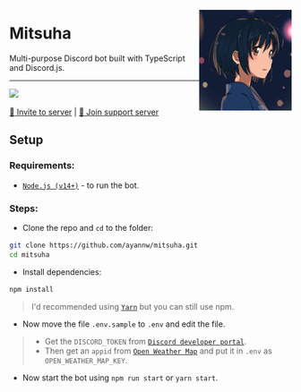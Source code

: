 <img
    height="180px"
    src="media/image.png"
    align="right"
/>

# Mitsuha

Multi-purpose Discord bot built with TypeScript and Discord.js.

<hr />

![](http://ForTheBadge.com/images/badges/built-with-love.svg)

<a href="https://discord.com/oauth2/authorize?client_id=749640517549293729&amp;permissions=205323366&amp;scope=bot">🔗 Invite to server</a> |
<a href="https://discord.gg/6Pwak89TTg">🔗 Join support server</a></p>

## Setup

### Requirements:

-   [`Node.js (v14+)`](https://nodejs.org/ 'Node.js') - to run the bot.

### Steps:

-   Clone the repo and `cd` to the folder:

```sh
git clone https://github.com/ayannw/mitsuha.git
cd mitsuha
```

-   Install dependencies:

```sh
npm install
```

> I'd recommended using [`Yarn`](http://yarnpkg.com/ 'Yarn') but you can still use npm.

-   Now move the file `.env.sample` to `.env` and edit the file.
> - Get the `DISCORD_TOKEN` from [`Discord developer portal`](https://discord.com/developers/ 'Discord developer portal').
> - Then get an `appid` from [`Open Weather Map`](https://openweathermap.org/appid 'Open Weather Map') and put it in `.env` as `OPEN_WEATHER_MAP_KEY`.

-   Now start the bot using `npm run start` or `yarn start`.
    <!-- Did not work ? Make sure you have used right credentials and try again. If it still doesn't work, please [open an issue](https://github.com/ayannw/mitsuha/issues/new 'create a new issue').-->

<!--4th rewrite-->
